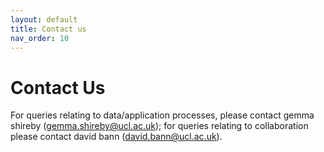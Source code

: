```yaml
---
layout: default
title: Contact us
nav_order: 10
---
```


# **Contact Us** 

For queries relating to data/application processes, please contact gemma shireby (gemma.shireby@ucl.ac.uk); for queries relating to collaboration please contact david bann (david.bann@ucl.ac.uk). 
